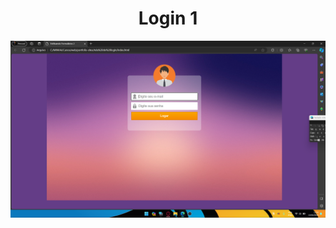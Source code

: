 # <div align="center">Login 1</div>

![](https://github.com/nabucoanalista/portfolio-sites/blob/main/tela_de_login/asd.png)
